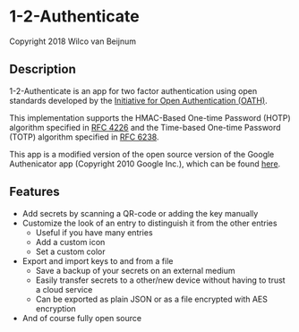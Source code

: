 1-2-Authenticate
================
Copyright 2018 Wilco van Beijnum

Description
-----------
1-2-Authenticate is an app for two factor authentication using open standards developed by
the [Initiative for Open Authentication (OATH)](http://www.openauthentication.org/).

This implementation supports the HMAC-Based One-time Password (HOTP) algorithm
specified in [RFC 4226](https://tools.ietf.org/html/rfc4226) and the Time-based
One-time Password (TOTP) algorithm specified in [RFC 6238](https://tools.ietf.org/html/rfc6238).

This app is a modified version of the open source version of the Google Authenicator app (Copyright 2010 Google Inc.), which can be found [here](https://github.com/google/google-authenticator-android).

Features
--------
- Add secrets by scanning a QR-code or adding the key manually
- Customize the look of an entry to distinguish it from the other entries
  - Useful if you have many entries
  - Add a custom icon
  - Set a custom color
- Export and import keys to and from a file
  - Save a backup of your secrets on an external medium
  - Easily transfer secrets to a other/new device without having to trust a cloud service
  - Can be exported as plain JSON or as a file encrypted with AES encryption
- And of course fully open source